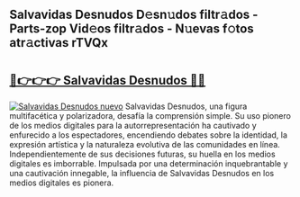 ## Salvavidas Desnudos D𝚎sn𝚞dos filtr𝚊dos - Parts-zop Vid𝚎os filtr𝚊dos - N𝚞evas f𝚘tos atr𝚊ctivas rTVQx

# <h2><a href="http://mb5bkve.tromn.icu/?c=Salvavidas+Desnudos">🔗👉👉👉 Salvavidas Desnudos 🔗🔗</a></h2>

[![Salvavidas Desnudos nuevo](https://i.imgur.com/pEAQMta.gif)](http://mb5bkve.tromn.icu/?c=Salvavidas+Desnudos)
Salvavidas Desnudos, una figura multifacética y polarizadora, desafía la comprensión simple. Su uso pionero de los medios digitales para la autorrepresentación ha cautivado y enfurecido a los espectadores, encendiendo debates sobre la identidad, la expresión artística y la naturaleza evolutiva de las comunidades en línea. Independientemente de sus decisiones futuras, su huella en los medios digitales es imborrable. Impulsada por una determinación inquebrantable y una cautivación innegable, la influencia de Salvavidas Desnudos en los medios digitales es pionera.
